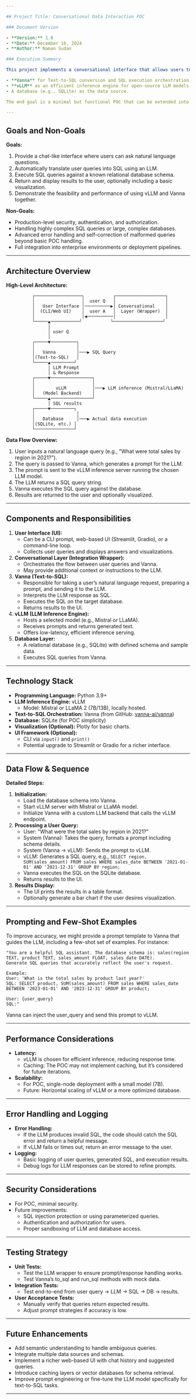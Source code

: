 ```yaml
---

## Project Title: Conversational Data Interaction POC

### Document Version

- **Version:** 1.0
- **Date:** December 18, 2024
- **Author:** Naman Sudan

### Executive Summary

This project implements a conversational interface that allows users to query and visualize data using natural language. Users interact in a chat-like environment, pose questions about underlying datasets, and receive answers or visualizations. Behind the scenes, the system uses a Large Language Model (LLM) to convert user queries into SQL statements and execute them against a relational database. We leverage:

- **Vanna** for Text-to-SQL conversion and SQL execution orchestration.
- **vLLM** as an efficient inference engine for open-source LLM models (e.g., Mistral or LLaMA).
- A database (e.g., SQLite) as the data source.

The end goal is a minimal but functional POC that can be extended into a production-grade system with additional optimizations.

---
```


## Goals and Non-Goals

**Goals:**

1. Provide a chat-like interface where users can ask natural language questions.
2. Automatically translate user queries into SQL using an LLM.
3. Execute SQL queries against a known relational database schema.
4. Return and display results to the user, optionally including a basic visualization.
5. Demonstrate the feasibility and performance of using vLLM and Vanna together.

**Non-Goals:**

- Production-level security, authentication, and authorization.
- Handling highly complex SQL queries or large, complex databases.
- Advanced error handling and self-correction of malformed queries beyond basic POC handling.
- Full integration into enterprise environments or deployment pipelines.

---

## Architecture Overview

**High-Level Architecture:**

```
          ┌──────────────────┐           ┌───────────────────┐
          │                  │  user Q   │                   │
          │   User Interface │──────────▶│ Conversational    │
          │  (CLI/Web UI)    │  user A   │  Layer (Wrapper)  │
          │                  │◀──────────│                   │
          └─────▲───────────┘           └───────────────────┘
                │
                │ user Q
                │
          ┌─────▼──────────┐
          │                │
          │   Vanna        │───▶ SQL Query
          │(Text-to-SQL)   │
          └─────▲─────────┘
                │ LLM Prompt
                │ & Response
          ┌─────▼────────────────┐
          │                      │
          │        vLLM          │───▶ LLM inference (Mistral/LLaMA)
          │   (Model Backend)    │
          └─────▲────────────────┘
                │ SQL results
          ┌─────▼─────────┐
          │                │
          │   Database     │───▶ Actual data execution
          │(SQLite, etc.) │
          └───────────────┘

```

**Data Flow Overview:**

1. User inputs a natural language query (e.g., "What were total sales by region in 2021?").
2. The query is passed to Vanna, which generates a prompt for the LLM.
3. The prompt is sent to the vLLM inference server running the chosen LLM model.
4. The LLM returns a SQL query string.
5. Vanna executes the SQL query against the database.
6. Results are returned to the user and optionally visualized.

---

## Components and Responsibilities

1. **User Interface (UI):**
    - Can be a CLI prompt, web-based UI (Streamlit, Gradio), or a command-line loop.
    - Collects user queries and displays answers and visualizations.
2. **Conversational Layer (Integration Wrapper):**
    - Orchestrates the flow between user queries and Vanna.
    - May provide additional context or instructions to the LLM.
3. **Vanna (Text-to-SQL):**
    - Responsible for taking a user’s natural language request, preparing a prompt, and sending it to the LLM.
    - Interprets the LLM response as SQL.
    - Executes the SQL on the target database.
    - Returns results to the UI.
4. **vLLM (LLM Inference Engine):**
    - Hosts a selected model (e.g., Mistral or LLaMA).
    - Receives prompts and returns generated text.
    - Offers low-latency, efficient inference serving.
5. **Database Layer:**
    - A relational database (e.g., SQLite) with defined schema and sample data.
    - Executes SQL queries from Vanna.

---

## Technology Stack

- **Programming Language:** Python 3.9+
- **LLM Inference Engine:** vLLM
    - Model: Mistral or LLaMA 2 (7B/13B), locally hosted.
- **Text-to-SQL Orchestration:** Vanna (from GitHub: [vanna-ai/vanna](https://github.com/vanna-ai/vanna))
- **Database:** SQLite (for POC simplicity)
- **Visualization (Optional):** Plotly for basic charts.
- **UI Framework (Optional):**
    - CLI via `input()` and `print()`
    - Potential upgrade to Streamlit or Gradio for a richer interface.

---

## Data Flow & Sequence

**Detailed Steps:**

1. **Initialization:**
    - Load the database schema into Vanna.
    - Start vLLM server with Mistral or LLaMA model.
    - Initialize Vanna with a custom LLM backend that calls the vLLM endpoint.
2. **Processing a User Query:**
    - User: "What were the total sales by region in 2021?"
    - System (Vanna): Takes the query, formats a prompt including schema details.
    - System (Vanna → vLLM): Sends the prompt to vLLM.
    - vLLM: Generates a SQL query, e.g., `SELECT region, SUM(sales_amount) FROM sales WHERE sales_date BETWEEN '2021-01-01' AND '2021-12-31' GROUP BY region;`
    - Vanna executes the SQL on the SQLite database.
    - Returns results to the UI.
3. **Results Display:**
    - The UI prints the results in a table format.
    - Optionally generate a bar chart if the user desires visualization.

---

## Prompting and Few-Shot Examples

To improve accuracy, we might provide a prompt template to Vanna that guides the LLM, including a few-shot set of examples. For instance:

```
"You are a helpful SQL assistant. The database schema is: sales(region TEXT, product TEXT, sales_amount FLOAT, sales_date DATE).
Generate SQL queries that accurately reflect the user's request.

Example:
User: 'What is the total sales by product last year?'
SQL: SELECT product, SUM(sales_amount) FROM sales WHERE sales_date BETWEEN '2023-01-01' AND '2023-12-31' GROUP BY product;

User: {user_query}
SQL:"

```

Vanna can inject the user_query and send this prompt to vLLM.

---

## Performance Considerations

- **Latency:**
    - vLLM is chosen for efficient inference, reducing response time.
    - Caching: The POC may not implement caching, but it’s considered for future iterations.
- **Scalability:**
    - For POC, single-node deployment with a small model (7B).
    - Future: Horizontal scaling of vLLM or a more optimized database.

---

## Error Handling and Logging

- **Error Handling:**
    - If the LLM produces invalid SQL, the code should catch the SQL error and return a helpful message.
    - If vLLM fails or times out, return an error message to the user.
- **Logging:**
    - Basic logging of user queries, generated SQL, and execution results.
    - Debug logs for LLM responses can be stored to refine prompts.

---

## Security Considerations

- For POC, minimal security.
- Future improvements:
    - SQL injection protection or using parameterized queries.
    - Authentication and authorization for users.
    - Proper sandboxing of LLM and database access.

---

## Testing Strategy

- **Unit Tests:**
    - Test the LLM wrapper to ensure prompt/response handling works.
    - Test Vanna’s to_sql and run_sql methods with mock data.
- **Integration Tests:**
    - Test end-to-end from user query → LLM → SQL → DB → results.
- **User Acceptance Tests:**
    - Manually verify that queries return expected results.
    - Adjust prompt strategies if accuracy is low.

---

## Future Enhancements

- Add semantic understanding to handle ambiguous queries.
- Integrate multiple data sources and schemas.
- Implement a richer web-based UI with chat history and suggested queries.
- Introduce caching layers or vector databases for schema retrieval.
- Improve prompt engineering or fine-tune the LLM model specifically for text-to-SQL tasks.

---